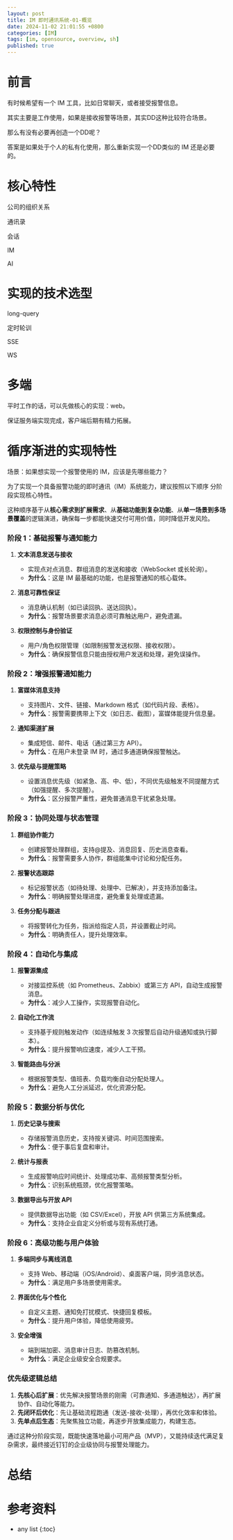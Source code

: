 ```yaml
---
layout: post
title: IM 即时通讯系统-01-概览
date: 2024-11-02 21:01:55 +0800
categories: [IM]
tags: [im, opensource, overview, sh]
published: true
---
```


# 前言

有时候希望有一个 IM 工具，比如日常聊天，或者接受报警信息。

其实主要是工作使用，如果是接收报警等场景，其实DD这种比较符合场景。

那么有没有必要再创造一个DD呢？

答案是如果处于个人的私有化使用，那么重新实现一个DD类似的 IM 还是必要的。

# 核心特性

公司的组织关系

通讯录

会话

IM

AI

# 实现的技术选型

long-query

定时轮训

SSE

WS

# 多端

平时工作的话，可以先做核心的实现：web。

保证服务端实现完成，客户端后期有精力拓展。

# 循序渐进的实现特性

场景：如果想实现一个报警使用的 IM，应该是先哪些能力？

为了实现一个具备报警功能的即时通讯（IM）系统能力，建议按照以下顺序 分阶段实现核心特性。

这种顺序基于从**核心需求到扩展需求**、从**基础功能到复杂功能**、从**单一场景到多场景覆盖**的逻辑演进，确保每一步都能快速交付可用价值，同时降低开发风险。

### **阶段 1：基础报警与通知能力**
1. **文本消息发送与接收**  
   - 实现点对点消息、群组消息的发送和接收（WebSocket 或长轮询）。  
   - **为什么**：这是 IM 最基础的功能，也是报警通知的核心载体。

2. **消息可靠性保证**  
   - 消息确认机制（如已读回执、送达回执）。  
   - **为什么**：报警场景要求消息必须可靠触达用户，避免遗漏。

3. **权限控制与身份验证**  
   - 用户/角色权限管理（如限制报警发送权限、接收权限）。  
   - **为什么**：确保报警信息只能由授权用户发送和处理，避免误操作。



### **阶段 2：增强报警通知能力**
1. **富媒体消息支持**  
   - 支持图片、文件、链接、Markdown 格式（如代码片段、表格）。  
   - **为什么**：报警需要携带上下文（如日志、截图），富媒体能提升信息量。

2. **通知渠道扩展**  
   - 集成短信、邮件、电话（通过第三方 API）。  
   - **为什么**：在用户未登录 IM 时，通过多通道确保报警触达。

3. **优先级与提醒策略**  
   - 设置消息优先级（如紧急、高、中、低），不同优先级触发不同提醒方式（如强提醒、多次提醒）。  
   - **为什么**：区分报警严重性，避免普通消息干扰紧急处理。



### **阶段 3：协同处理与状态管理**
1. **群组协作能力**  
   - 创建报警处理群组，支持@提及、消息回复、历史消息查看。  
   - **为什么**：报警需要多人协作，群组能集中讨论和分配任务。

2. **报警状态跟踪**  
   - 标记报警状态（如待处理、处理中、已解决），并支持添加备注。  
   - **为什么**：明确报警处理进度，避免重复处理或遗漏。

3. **任务分配与跟进**  
   - 将报警转化为任务，指派给指定人员，并设置截止时间。  
   - **为什么**：明确责任人，提升处理效率。



### **阶段 4：自动化与集成**
1. **报警源集成**  
   - 对接监控系统（如 Prometheus、Zabbix）或第三方 API，自动生成报警消息。  
   - **为什么**：减少人工操作，实现报警自动化。

2. **自动化工作流**  
   - 支持基于规则触发动作（如连续触发 3 次报警后自动升级通知或执行脚本）。  
   - **为什么**：提升报警响应速度，减少人工干预。

3. **智能路由与分派**  
   - 根据报警类型、值班表、负载均衡自动分配处理人。  
   - **为什么**：避免人工分派延迟，优化资源分配。



### **阶段 5：数据分析与优化**
1. **历史记录与搜索**  
   - 存储报警消息历史，支持按关键词、时间范围搜索。  
   - **为什么**：便于事后复盘和审计。

2. **统计与报表**  
   - 生成报警响应时间统计、处理成功率、高频报警类型分析。  
   - **为什么**：识别系统瓶颈，优化报警策略。

3. **数据导出与开放 API**  
   - 提供数据导出功能（如 CSV/Excel），开放 API 供第三方系统集成。  
   - **为什么**：支持企业自定义分析或与现有系统打通。



### **阶段 6：高级功能与用户体验**
1. **多端同步与离线消息**  
   - 支持 Web、移动端（iOS/Android）、桌面客户端，同步消息状态。  
   - **为什么**：满足用户多场景使用需求。

2. **界面优化与个性化**  
   - 自定义主题、通知免打扰模式、快捷回复模板。  
   - **为什么**：提升用户体验，降低使用疲劳。

3. **安全增强**  
   - 端到端加密、消息审计日志、防篡改机制。  
   - **为什么**：满足企业级安全合规要求。



### **优先级逻辑总结**
1. **先核心后扩展**：优先解决报警场景的刚需（可靠通知、多通道触达），再扩展协作、自动化等能力。  
2. **先闭环后优化**：先让基础流程跑通（发送-接收-处理），再优化效率和体验。  
3. **先单点后生态**：先聚焦独立功能，再逐步开放集成能力，构建生态。  

通过这种分阶段实现，既能快速落地最小可用产品（MVP），又能持续迭代满足复杂需求，最终接近钉钉的企业级协同与报警处理能力。

# 总结

# 参考资料

* any list
{:toc}